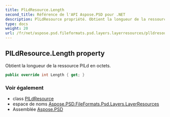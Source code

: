 ```yaml
---
title: PlLdResource.Length
second_title: Référence de l'API Aspose.PSD pour .NET
description: PlLdResource propriété. Obtient la longueur de la ressource PlLd en octets.
type: docs
weight: 20
url: /fr/net/aspose.psd.fileformats.psd.layers.layerresources/plldresource/length/
---
```

## PlLdResource.Length property

Obtient la longueur de la ressource PlLd en octets.

```csharp
public override int Length { get; }
```

### Voir également

* class [PlLdResource](../)
* espace de noms [Aspose.PSD.FileFormats.Psd.Layers.LayerResources](../../plldresource/)
* Assemblée [Aspose.PSD](../../../)


